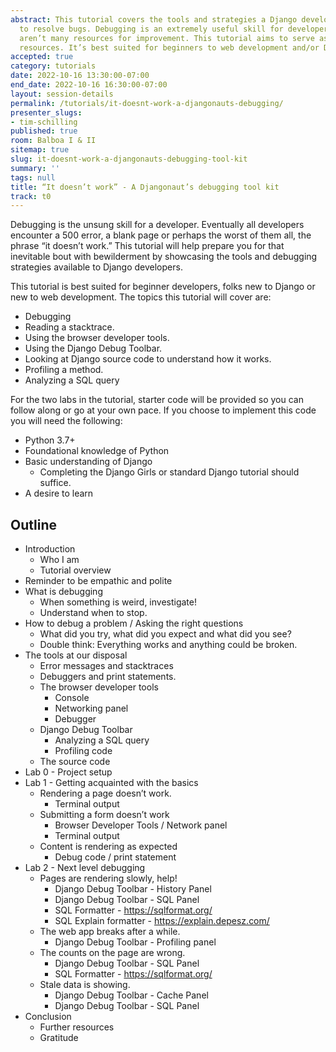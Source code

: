 ```yaml
---
abstract: This tutorial covers the tools and strategies a Django developer can use
  to resolve bugs. Debugging is an extremely useful skill for developers, but there
  aren’t many resources for improvement. This tutorial aims to serve as one of those
  resources. It’s best suited for beginners to web development and/or Django.
accepted: true
category: tutorials
date: 2022-10-16 13:30:00-07:00
end_date: 2022-10-16 16:30:00-07:00
layout: session-details
permalink: /tutorials/it-doesnt-work-a-djangonauts-debugging/
presenter_slugs:
- tim-schilling
published: true
room: Balboa I & II
sitemap: true
slug: it-doesnt-work-a-djangonauts-debugging-tool-kit
summary: ''
tags: null
title: “It doesn’t work” - A Djangonaut’s debugging tool kit
track: t0
---
```


Debugging is the unsung skill for a developer. Eventually all developers encounter a 500 error, a blank page or perhaps the worst of them all, the phrase “it doesn’t work.” This tutorial will help prepare you for that inevitable bout with bewilderment by showcasing the tools and debugging strategies available to Django developers.

This tutorial is best suited for beginner developers, folks new to Django or new to web development. The topics this tutorial will cover are:

- Debugging
- Reading a stacktrace.
- Using the browser developer tools.
- Using the Django Debug Toolbar.
- Looking at Django source code to understand how it works.
- Profiling a method.
- Analyzing a SQL query

For the two labs in the tutorial,  starter code will be provided so you can follow along or go at your own pace. If you choose to implement this code you will need the following:

- Python 3.7+
- Foundational knowledge of Python
- Basic understanding of Django
  - Completing the Django Girls or standard Django tutorial should suffice.
- A desire to learn


Outline
--------

- Introduction
  - Who I am
  - Tutorial overview
- Reminder to be empathic and polite
- What is debugging
  - When something is weird, investigate!
  - Understand when to stop.
- How to debug a problem / Asking the right questions
  - What did you try, what did you expect and what did you see?
  - Double think: Everything works and anything could be broken.
- The tools at our disposal
  - Error messages and stacktraces
  - Debuggers and print statements.
  - The browser developer tools
    - Console
    - Networking panel
    - Debugger
  - Django Debug Toolbar
    - Analyzing a SQL query
    - Profiling code
  - The source code
- Lab 0 - Project setup
- Lab 1 - Getting acquainted with the basics
  - Rendering a page doesn’t work.
    - Terminal output
  - Submitting a form doesn’t work
    - Browser Developer Tools / Network panel
    - Terminal output
  - Content is rendering as expected
    - Debug code / print statement
- Lab 2 - Next level debugging
  - Pages are rendering slowly, help!
    - Django Debug Toolbar - History Panel
    - Django Debug Toolbar - SQL Panel
    - SQL Formatter - https://sqlformat.org/
    - SQL Explain formatter - https://explain.depesz.com/
  - The web app breaks after a while.
    - Django Debug Toolbar - Profiling panel
  - The counts on the page are wrong.
    - Django Debug Toolbar - SQL Panel
    - SQL Formatter - https://sqlformat.org/
  - Stale data is showing.
    - Django Debug Toolbar - Cache Panel
    - Django Debug Toolbar - SQL Panel
- Conclusion
  - Further resources
  - Gratitude
